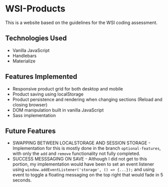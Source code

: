 # WSI-Products

This is a website based on the guidelines for the WSI coding assessment.

## Technologies Used

- Vanilla JavaScript
- Handlebars
- Materialize

## Features Implemented

- Responsive product grid for both desktop and mobile
- Product saving using localStorage
- Product persistence and rendering when changing sections (Reload and closing browser)
- DOM manipulation built in vanilla JavaScript
- Sass implementation

## Future Features

- SWAPPING BETWEEN LOCALSTORAGE AND SESSION STORAGE - Implementation for this is mostly done in the branch `optional-features`, with only the `add` and `remove` functionality not fully completed.
- SUCCESS MESSSAGING ON SAVE - Although I did not get to this portion, my implementation would have been to set an event listener using `window.addEventListener('storage', () => {...});` and using event to toggle a floating messaging on the top right that would fade in 5 seconds.

